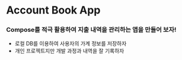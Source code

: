 # Account Book App
### Compose를 적극 활용하여 지출 내역을 관리하는 앱을 만들어 보자!
- 로컬 DB를 이용하여 사용자의 가계 정보를 저장하자
- 개인 프로젝트지만 개발 과정과 내역을 잘 기록하자
